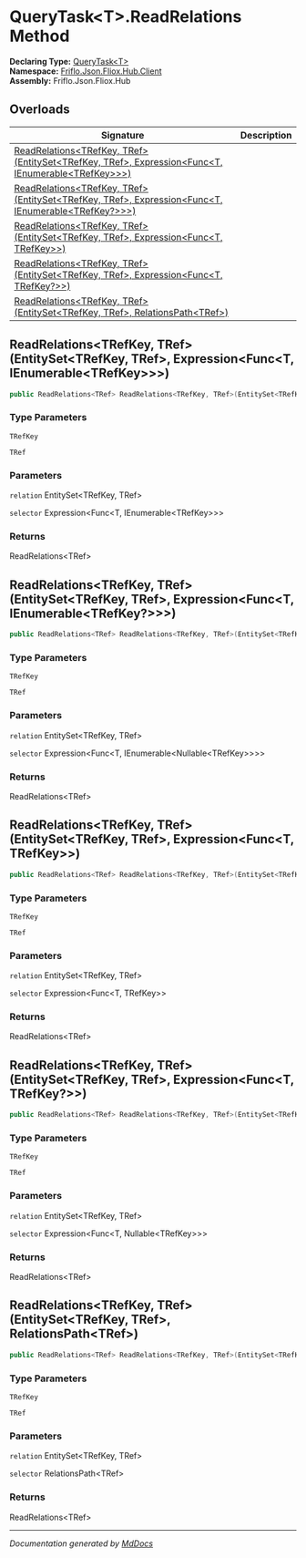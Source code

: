 ﻿<!--  
  <auto-generated>   
    The contents of this file were generated by a tool.  
    Changes to this file may be list if the file is regenerated  
  </auto-generated>   
-->

# QueryTask\<T\>.ReadRelations Method

**Declaring Type:** [QueryTask\<T\>](../index.md)  
**Namespace:** [Friflo.Json.Fliox.Hub.Client](../../index.md)  
**Assembly:** Friflo.Json.Fliox.Hub

## Overloads

| Signature                                                                                                                                                                                          | Description |
| -------------------------------------------------------------------------------------------------------------------------------------------------------------------------------------------------- | ----------- |
| [ReadRelations\<TRefKey, TRef\>(EntitySet\<TRefKey, TRef\>, Expression\<Func\<T, IEnumerable\<TRefKey\>\>\>)](#readrelationstrefkey-trefentitysettrefkey-tref-expressionfunct-ienumerabletrefkey)  |             |
| [ReadRelations\<TRefKey, TRef\>(EntitySet\<TRefKey, TRef\>, Expression\<Func\<T, IEnumerable\<TRefKey?\>\>\>)](#readrelationstrefkey-trefentitysettrefkey-tref-expressionfunct-ienumerabletrefkey) |             |
| [ReadRelations\<TRefKey, TRef\>(EntitySet\<TRefKey, TRef\>, Expression\<Func\<T, TRefKey\>\>)](#readrelationstrefkey-trefentitysettrefkey-tref-expressionfunct-trefkey)                            |             |
| [ReadRelations\<TRefKey, TRef\>(EntitySet\<TRefKey, TRef\>, Expression\<Func\<T, TRefKey?\>\>)](#readrelationstrefkey-trefentitysettrefkey-tref-expressionfunct-trefkey)                           |             |
| [ReadRelations\<TRefKey, TRef\>(EntitySet\<TRefKey, TRef\>, RelationsPath\<TRef\>)](#readrelationstrefkey-trefentitysettrefkey-tref-relationspathtref)                                             |             |

## ReadRelations\<TRefKey, TRef\>(EntitySet\<TRefKey, TRef\>, Expression\<Func\<T, IEnumerable\<TRefKey\>\>\>)

```csharp
public ReadRelations<TRef> ReadRelations<TRefKey, TRef>(EntitySet<TRefKey, TRef> relation, Expression<Func<T, IEnumerable<TRefKey>>> selector);
```

### Type Parameters

`TRefKey`

`TRef`

### Parameters

`relation`  EntitySet\<TRefKey, TRef\>

`selector`  Expression\<Func\<T, IEnumerable\<TRefKey\>\>\>

### Returns

ReadRelations\<TRef\>

## ReadRelations\<TRefKey, TRef\>(EntitySet\<TRefKey, TRef\>, Expression\<Func\<T, IEnumerable\<TRefKey?\>\>\>)

```csharp
public ReadRelations<TRef> ReadRelations<TRefKey, TRef>(EntitySet<TRefKey, TRef> relation, Expression<Func<T, IEnumerable<TRefKey?>>> selector);
```

### Type Parameters

`TRefKey`

`TRef`

### Parameters

`relation`  EntitySet\<TRefKey, TRef\>

`selector`  Expression\<Func\<T, IEnumerable\<Nullable\<TRefKey\>\>\>\>

### Returns

ReadRelations\<TRef\>

## ReadRelations\<TRefKey, TRef\>(EntitySet\<TRefKey, TRef\>, Expression\<Func\<T, TRefKey\>\>)

```csharp
public ReadRelations<TRef> ReadRelations<TRefKey, TRef>(EntitySet<TRefKey, TRef> relation, Expression<Func<T, TRefKey>> selector);
```

### Type Parameters

`TRefKey`

`TRef`

### Parameters

`relation`  EntitySet\<TRefKey, TRef\>

`selector`  Expression\<Func\<T, TRefKey\>\>

### Returns

ReadRelations\<TRef\>

## ReadRelations\<TRefKey, TRef\>(EntitySet\<TRefKey, TRef\>, Expression\<Func\<T, TRefKey?\>\>)

```csharp
public ReadRelations<TRef> ReadRelations<TRefKey, TRef>(EntitySet<TRefKey, TRef> relation, Expression<Func<T, TRefKey?>> selector);
```

### Type Parameters

`TRefKey`

`TRef`

### Parameters

`relation`  EntitySet\<TRefKey, TRef\>

`selector`  Expression\<Func\<T, Nullable\<TRefKey\>\>\>

### Returns

ReadRelations\<TRef\>

## ReadRelations\<TRefKey, TRef\>(EntitySet\<TRefKey, TRef\>, RelationsPath\<TRef\>)

```csharp
public ReadRelations<TRef> ReadRelations<TRefKey, TRef>(EntitySet<TRefKey, TRef> relation, RelationsPath<TRef> selector);
```

### Type Parameters

`TRefKey`

`TRef`

### Parameters

`relation`  EntitySet\<TRefKey, TRef\>

`selector`  RelationsPath\<TRef\>

### Returns

ReadRelations\<TRef\>

___

*Documentation generated by [MdDocs](https://github.com/ap0llo/mddocs)*
